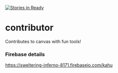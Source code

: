 [![Stories in Ready](https://badge.waffle.io/kahu-collabs/contributor.png?label=ready&title=Ready)](https://waffle.io/kahu-collabs/contributor)
# contributor
Contributes to canvas with fun tools!

### Firebase details
https://sweltering-inferno-8171.firebaseio.com/kahu

